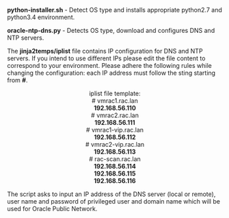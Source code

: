 <b>python-installer.sh</b> - Detect OS type and installs appropriate python2.7 and python3.4 environment.

<b>oracle-ntp-dns.py</b> - Detects OS type, download and configures DNS and NTP servers.

The <b>jinja2temps/iplist</b> file contains IP configuration for DNS and NTP servers. If you intend to use different IPs please edit the file content to correspond to your environment. Please adhere the following rules while changing the configuration: each IP address must follow the sting starting from <b>#</b>.
<center>iplist file template:<br>
    # vmrac1.rac.lan<br>
<b>192.168.56.110</b><br>
    # vmrac2.rac.lan<br>
<b>192.168.56.111</b><br>
    # vmrac1-vip.rac.lan<br>
<b>192.168.56.112</b><br>
    # vmrac2-vip.rac.lan<br>
<b>192.168.56.113</b><br>
    # rac-scan.rac.lan<br>
<b>192.168.56.114<br>
192.168.56.115<br>
192.168.56.116</b></center>

The script asks to input an IP address of the DNS server (local or remote), user name and password of privileged user and domain name which will be used for Oracle Public Network.
